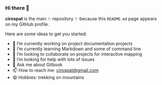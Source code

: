 ### Hi there 👋


**cirospat** is the main ✨ repository ✨  because this `README.md` page appears on my GitHub profile.

Here are some ideas to get you started:

- 🔭 I’m currently working on project documentation projects
- 🌱 I’m currently learning Markdown and some of command line
- 👯 I’m looking to collaborate on projects for interactive mapping
- 🤔 I’m looking for help with lots of issues
- 💬 Ask me about Gitbook
- 📫 How to reach me: cirospat@gmail.com
- 😄 Hobbies: trekking on mountains
